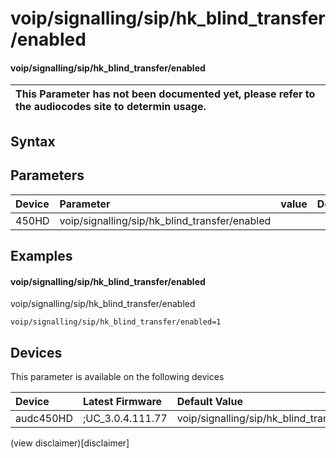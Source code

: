 ﻿---
description: voip/signalling/sip/hk_blind_transfer/enabled
search: false
---

# voip/signalling/sip/hk_blind_transfer/enabled

#### voip/signalling/sip/hk_blind_transfer/enabled


| This Parameter has not been documented yet, please refer to the audiocodes site to determin usage.  | 
| :--- |

## Syntax

## Parameters
|Device|Parameter|value|Description|
|:---|:---|:---|:---|
| 450HD | voip/signalling/sip/hk_blind_transfer/enabled |  |  |

## Examples
#### voip/signalling/sip/hk_blind_transfer/enabled

voip/signalling/sip/hk_blind_transfer/enabled

```
voip/signalling/sip/hk_blind_transfer/enabled=1
```

## Devices
This parameter is available on the following devices

| Device | Latest Firmware | Default Value |
|:---|:---|:---|
| audc450HD | ;UC_3.0.4.111.77 | voip/signalling/sip/hk_blind_transfer/enabled=1 

(view disclaimer)[disclaimer]
